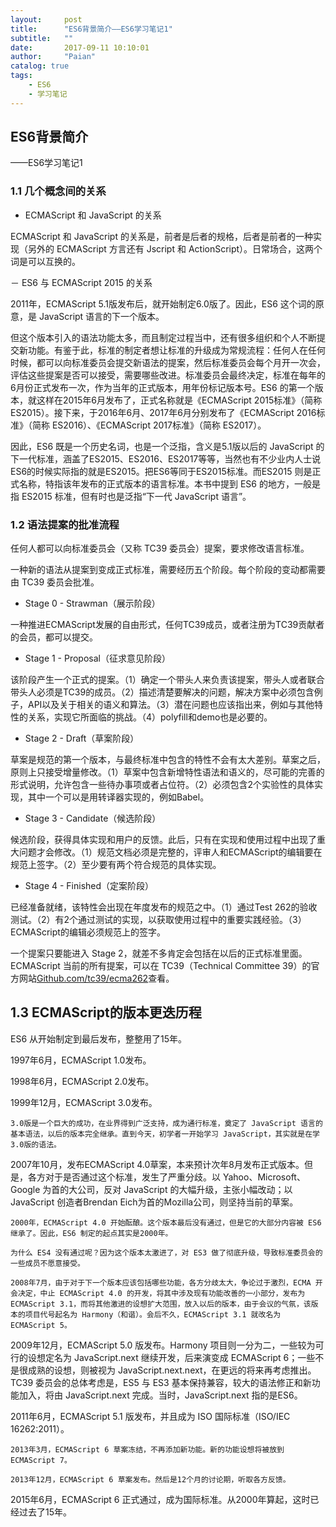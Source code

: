 ```yaml
---
layout:     post
title:      "ES6背景简介——ES6学习笔记1"
subtitle:   ""
date:       2017-09-11 10:10:01
author:     "Paian"
catalog: true
tags:
    - ES6
    - 学习笔记
---
```

## ES6背景简介
——ES6学习笔记1

### 1.1 几个概念间的关系

- ECMAScript 和 JavaScript 的关系

ECMAScript 和 JavaScript 的关系是，前者是后者的规格，后者是前者的一种实现（另外的 ECMAScript 方言还有 Jscript 和 ActionScript）。日常场合，这两个词是可以互换的。

－ ES6 与 ECMAScript 2015 的关系

2011年，ECMAScript 5.1版发布后，就开始制定6.0版了。因此，ES6 这个词的原意，是 JavaScript 语言的下一个版本。

但这个版本引入的语法功能太多，而且制定过程当中，还有很多组织和个人不断提交新功能。有鉴于此，标准的制定者想让标准的升级成为常规流程：任何人在任何时候，都可以向标准委员会提交新语法的提案，然后标准委员会每个月开一次会，评估这些提案是否可以接受，需要哪些改进。标准委员会最终决定，标准在每年的6月份正式发布一次，作为当年的正式版本，用年份标记版本号。ES6 的第一个版本，就这样在2015年6月发布了，正式名称就是《ECMAScript 2015标准》（简称 ES2015）。接下来，于2016年6月、2017年6月分别发布了《ECMAScript 2016标准》（简称 ES2016）、《ECMAScript 2017标准》（简称 ES2017）。

因此，ES6 既是一个历史名词，也是一个泛指，含义是5.1版以后的 JavaScript 的下一代标准，涵盖了ES2015、ES2016、ES2017等等，当然也有不少业内人士说ES6的时候实际指的就是ES2015。把ES6等同于ES2015标准。而ES2015 则是正式名称，特指该年发布的正式版本的语言标准。本书中提到 ES6 的地方，一般是指 ES2015 标准，但有时也是泛指“下一代 JavaScript 语言”。

### 1.2 语法提案的批准流程

任何人都可以向标准委员会（又称 TC39 委员会）提案，要求修改语言标准。

一种新的语法从提案到变成正式标准，需要经历五个阶段。每个阶段的变动都需要由 TC39 委员会批准。

- Stage 0 - Strawman（展示阶段）

一种推进ECMAScript发展的自由形式，任何TC39成员，或者注册为TC39贡献者的会员，都可以提交。

- Stage 1 - Proposal（征求意见阶段）

该阶段产生一个正式的提案。（1）确定一个带头人来负责该提案，带头人或者联合带头人必须是TC39的成员。（2）描述清楚要解决的问题，解决方案中必须包含例子，API以及关于相关的语义和算法。（3）潜在问题也应该指出来，例如与其他特性的关系，实现它所面临的挑战。（4）polyfill和demo也是必要的。

- Stage 2 - Draft（草案阶段）

草案是规范的第一个版本，与最终标准中包含的特性不会有太大差别。草案之后，原则上只接受增量修改。（1）草案中包含新增特性语法和语义的，尽可能的完善的形式说明，允许包含一些待办事项或者占位符。（2）必须包含2个实验性的具体实现，其中一个可以是用转译器实现的，例如Babel。

- Stage 3 - Candidate（候选阶段）

候选阶段，获得具体实现和用户的反馈。此后，只有在实现和使用过程中出现了重大问题才会修改。（1）规范文档必须是完整的，评审人和ECMAScript的编辑要在规范上签字。（2）至少要有两个符合规范的具体实现。

- Stage 4 - Finished（定案阶段）

已经准备就绪，该特性会出现在年度发布的规范之中。（1）通过Test 262的验收测试。（2）有2个通过测试的实现，以获取使用过程中的重要实践经验。（3）ECMAScript的编辑必须规范上的签字。

一个提案只要能进入 Stage 2，就差不多肯定会包括在以后的正式标准里面。ECMAScript 当前的所有提案，可以在 TC39（Technical Committee 39）的官方网站[Github.com/tc39/ecma262](https://github.com/tc39/ecma262)查看。

## 1.3 ECMAScript的版本更迭历程

ES6 从开始制定到最后发布，整整用了15年。

1997年6月，ECMAScript 1.0发布。

1998年6月，ECMAScript 2.0发布。

1999年12月，ECMAScript 3.0发布。

    3.0版是一个巨大的成功，在业界得到广泛支持，成为通行标准，奠定了 JavaScript 语言的基本语法，以后的版本完全继承。直到今天，初学者一开始学习 JavaScript，其实就是在学3.0版的语法。

2007年10月，发布ECMAScript 4.0草案，本来预计次年8月发布正式版本。但是，各方对于是否通过这个标准，发生了严重分歧。以 Yahoo、Microsoft、Google 为首的大公司，反对 JavaScript 的大幅升级，主张小幅改动；以 JavaScript 创造者Brendan Eich为首的Mozilla公司，则坚持当前的草案。

    2000年，ECMAScript 4.0 开始酝酿。这个版本最后没有通过，但是它的大部分内容被 ES6 继承了。因此，ES6 制定的起点其实是2000年。

    为什么 ES4 没有通过呢？因为这个版本太激进了，对 ES3 做了彻底升级，导致标准委员会的一些成员不愿意接受。

    2008年7月，由于对于下一个版本应该包括哪些功能，各方分歧太大，争论过于激烈，ECMA 开会决定，中止 ECMAScript 4.0 的开发，将其中涉及现有功能改善的一小部分，发布为 ECMAScript 3.1，而将其他激进的设想扩大范围，放入以后的版本，由于会议的气氛，该版本的项目代号起名为 Harmony（和谐）。会后不久，ECMAScript 3.1 就改名为 ECMAScript 5。

2009年12月，ECMAScript 5.0 版发布。Harmony 项目则一分为二，一些较为可行的设想定名为 JavaScript.next 继续开发，后来演变成 ECMAScript 6；一些不是很成熟的设想，则被视为 JavaScript.next.next，在更远的将来再考虑推出。TC39 委员会的总体考虑是，ES5 与 ES3 基本保持兼容，较大的语法修正和新功能加入，将由 JavaScript.next 完成。当时，JavaScript.next 指的是ES6。

2011年6月，ECMAScript 5.1 版发布，并且成为 ISO 国际标准（ISO/IEC 16262:2011）。

    2013年3月，ECMAScript 6 草案冻结，不再添加新功能。新的功能设想将被放到 ECMAScript 7。

    2013年12月，ECMAScript 6 草案发布。然后是12个月的讨论期，听取各方反馈。

2015年6月，ECMAScript 6 正式通过，成为国际标准。从2000年算起，这时已经过去了15年。





